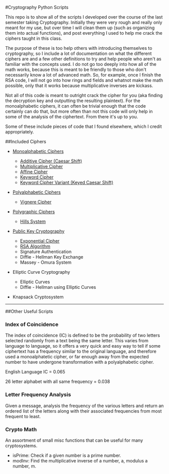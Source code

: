 #Cryptography Python Scripts

This repo is to show all of the scripts I developed over the course of the last semester taking Cryptography.
Initially they were very rough and really only meant for my use, but over time I will clean them up (such as organizing them into actual functions), and post everything I used to help me crack the ciphers taught in this class.

The purpose of these is too help others with introducing themselves to cryptography, so I include a lot of documentation on what the different ciphers are and a few other definitions to try and help people who aren't as familiar with the concepts used.  I do not go too deeply into how all of the math works, because this is meant to be friendly to those who don't necessarily know a lot of advanced math.  So, for example, once I finish the RSA code, I will not go into how rings and fields and whatnot make the math possible, only that it works because multiplicative inverses are kickass.

Not all of this code is meant to outright crack the cipher for you (aka finding the decryption key and outputting the resulting plaintext).  For the monoalphabetic ciphers, it can often be trivial enough that the code certainly can do that, but more often than not this code will only help in some of the analysis of the ciphertext.
From there it's up to you.

Some of these include pieces of code that I found elsewhere, which I credit appropriately.

##Included Ciphers

* [Monoalphabetic Ciphers](https://github.com/MovieStiles/Cryptography/tree/master/Monoalphabetic#monoalphabetic-ciphers)
   * [Additive Cipher (Caesar Shift)](https://github.com/MovieStiles/Cryptography/tree/master/Monoalphabetic#caesar-shift)
   * [Multiplicative Cipher](https://github.com/MovieStiles/Cryptography/tree/master/Monoalphabetic#multiplicative-cipher)
   * [Affine Cipher](https://github.com/MovieStiles/Cryptography/tree/master/Monoalphabetic#affine-cipher)
   * [Keyword Cipher](https://github.com/MovieStiles/Cryptography/tree/master/Monoalphabetic#keyword-cipher)
   * [Keyword Cipher Variant (Keyed Caesar Shift)](https://github.com/MovieStiles/Cryptography/tree/master/Monoalphabetic#keyword-cipher-variant-keyed-caesar-shift)

* [Polyalphabetic Ciphers](https://github.com/MovieStiles/Cryptography/tree/master/Polyalphabetic#polyalphabetic-ciphers)
   * [Vignere Cipher](https://github.com/MovieStiles/Cryptography/tree/master/Polyalphabetic#vignere-cipher)

* [Polygraphic Ciphers](https://github.com/MovieStiles/Cryptography/tree/master/Polygraphic#polygraphic-ciphers)
   * [Hills System](https://github.com/MovieStiles/Cryptography/tree/master/Polygraphic#hills-system)

* [Public Key Cryptography](https://github.com/MovieStiles/Cryptography/tree/master/Public%20Key#public-key-cryptography)
   * [Exponential Cipher](https://github.com/MovieStiles/Cryptography/tree/master/Public%20Key#exponential-cipher)
   * [RSA Algorithm](https://github.com/MovieStiles/Cryptography/tree/master/Public%20Key#rsa-algorithm)
   * Signature Authentication
   * Diffie - Hellman Key Exchange
   * Massey - Omura System

* Elliptic Curve Cryptography
   * Elliptic Curves
   * Diffie - Hellman using Elliptic Curves

* Knapsack Cryptosystem

---

##Other Useful Scripts

### Index of Coincidence

The index of coincidence (IC) is defined to be the probability of two letters selected randomly from a text being the same letter.
This varies from language to language, so it offers a very quick and easy way to tell if some ciphertext has a frequency similar to the original language, and therefore used a
monoalphatetic cipher, or far enough away from the expected number to have undergone transformation with a polyalphabetic cipher.

English Language IC = 0.065

26 letter alphabet with all same frequency = 0.038

### Letter Frequency Analysis

Given a message, analysis the frequency of the various letters and return an ordered list of the letters along with their associated frequencies from most frequent to least.

### Crypto Math

An assortment of small misc functions that can be useful for many cryptosystems.

* isPrime: Check if a given number is a prime number.
* modInv: Find the multiplicative inverse of a number, a, modulus a number, m.
